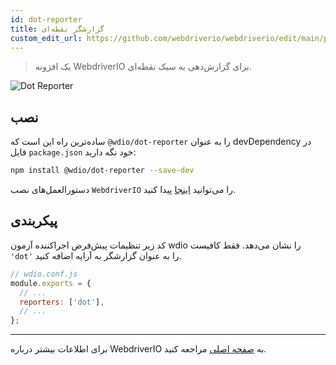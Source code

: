 ```yaml
---
id: dot-reporter
title: گزارشگر نقطه‌ای
custom_edit_url: https://github.com/webdriverio/webdriverio/edit/main/packages/wdio-dot-reporter/README.md
---
```



> یک افزونه WebdriverIO برای گزارش‌دهی به سبک نقطه‌ای.

![Dot Reporter](/img/dot.png "Dot Reporter")

## نصب

ساده‌ترین راه این است که `@wdio/dot-reporter` را به عنوان devDependency در فایل `package.json` خود نگه دارید:

```sh
npm install @wdio/dot-reporter --save-dev
```

دستورالعمل‌های نصب `WebdriverIO` را می‌توانید [اینجا](/docs/gettingstarted) پیدا کنید.

## پیکربندی

کد زیر تنظیمات پیش‌فرض اجراکننده آزمون wdio را نشان می‌دهد. فقط کافیست `'dot'` را به عنوان گزارشگر به آرایه اضافه کنید.

```js
// wdio.conf.js
module.exports = {
  // ...
  reporters: ['dot'],
  // ...
};
```

----

برای اطلاعات بیشتر درباره WebdriverIO به [صفحه اصلی](https://webdriver.io) مراجعه کنید.